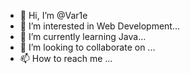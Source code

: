 - 👋 Hi, I’m @Var1e
- 👀 I’m interested in Web Development...
- 🌱 I’m currently learning Java...
- 💞️ I’m looking to collaborate on ...
- 📫 How to reach me ...

<!---
Var1e/Var1e is a ✨ special ✨ repository because its `README.md` (this file) appears on your GitHub profile.
You can click the Preview link to take a look at your changes.
--->
